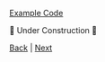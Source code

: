 
[Example Code](example-code/part-9.js)

🚧 Under Construction 🚧

[Back](part-8.md) | [Next](part-10.md)